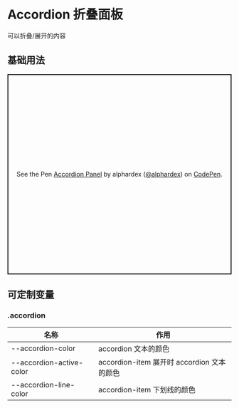 # Accordion 折叠面板

可以折叠/展开的内容

## 基础用法

<p class="codepen" data-height="450" data-theme-id="dark" data-default-tab="html,result" data-user="alphardex" data-slug-hash="LYEYaoJ" style="height: 450px; box-sizing: border-box; display: flex; align-items: center; justify-content: center; border: 2px solid; margin: 1em 0; padding: 1em;" data-pen-title="Accordion Panel">
  <span>See the Pen <a href="https://codepen.io/alphardex/pen/LYEYaoJ">
  Accordion Panel</a> by alphardex (<a href="https://codepen.io/alphardex">@alphardex</a>)
  on <a href="https://codepen.io">CodePen</a>.</span>
</p>
<script async src="https://static.codepen.io/assets/embed/ei.js"></script>

## 可定制变量

### .accordion

| 名称                     | 作用                                       |
| ------------------------ | ------------------------------------------ |
| --accordion-color        | accordion 文本的颜色                       |
| --accordion-active-color | accordion-item 展开时 accordion 文本的颜色 |
| --accordion-line-color   | accordion-item 下划线的颜色                |
